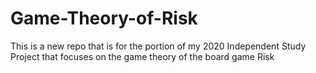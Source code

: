 # Game-Theory-of-Risk
This is a new repo that is for the portion of my 2020 Independent Study Project that focuses on the game theory of the board game Risk
